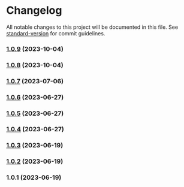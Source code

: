 # Changelog

All notable changes to this project will be documented in this file. See [standard-version](https://github.com/conventional-changelog/standard-version) for commit guidelines.

### [1.0.9](https://github.com/bhendi-boi/tailwindcss-displaymodes/compare/v1.0.8...v1.0.9) (2023-10-04)

### [1.0.8](https://github.com/bhendi-boi/tailwindcss-displaymodes/compare/v1.0.7...v1.0.8) (2023-10-04)

### [1.0.7](https://github.com/bhendi-boi/tailwindcss-displaymodes/compare/v1.0.6...v1.0.7) (2023-07-06)

### [1.0.6](https://github.com/bhendi-boi/tailwindcss-displaymodes/compare/v1.0.5...v1.0.6) (2023-06-27)

### [1.0.5](https://github.com/bhendi-boi/tailwindcss-displaymodes/compare/v1.0.4...v1.0.5) (2023-06-27)

### [1.0.4](https://github.com/bhendi-boi/tailwindcss-displaymodes/compare/v1.0.3...v1.0.4) (2023-06-27)

### [1.0.3](https://github.com/bhendi-boi/tailwindcss-displaymodes/compare/v1.0.2...v1.0.3) (2023-06-19)

### [1.0.2](https://github.com/bhendi-boi/tailwindcss-displaymodes/compare/v1.0.1...v1.0.2) (2023-06-19)

### 1.0.1 (2023-06-19)
